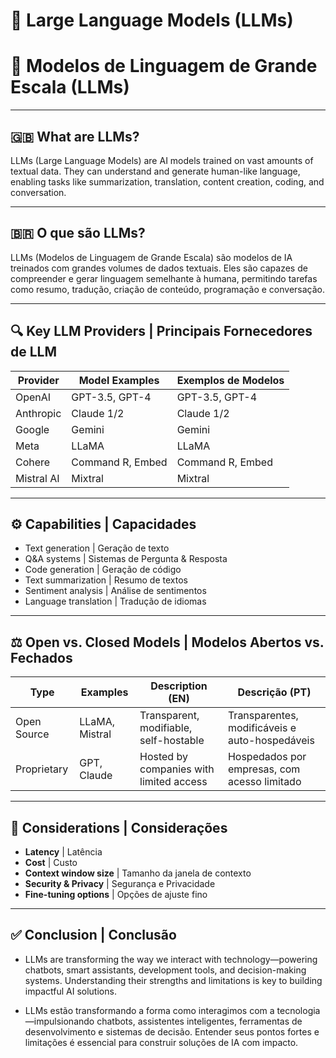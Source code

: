 # 🧠 Large Language Models (LLMs)  
# 🧠 Modelos de Linguagem de Grande Escala (LLMs)

---

## 🇬🇧 What are LLMs?

LLMs (Large Language Models) are AI models trained on vast amounts of textual data. They can understand and generate human-like language, enabling tasks like summarization, translation, content creation, coding, and conversation.

---

## 🇧🇷 O que são LLMs?

LLMs (Modelos de Linguagem de Grande Escala) são modelos de IA treinados com grandes volumes de dados textuais. Eles são capazes de compreender e gerar linguagem semelhante à humana, permitindo tarefas como resumo, tradução, criação de conteúdo, programação e conversação.

---

## 🔍 Key LLM Providers | Principais Fornecedores de LLM

| Provider        | Model Examples                  | Exemplos de Modelos               |
|----------------|----------------------------------|-----------------------------------|
| OpenAI          | GPT-3.5, GPT-4                  | GPT-3.5, GPT-4                    |
| Anthropic       | Claude 1/2                      | Claude 1/2                        |
| Google          | Gemini                          | Gemini                            |
| Meta            | LLaMA                           | LLaMA                             |
| Cohere          | Command R, Embed                | Command R, Embed                  |
| Mistral AI      | Mixtral                         | Mixtral                           |

---

## ⚙️ Capabilities | Capacidades

- Text generation | Geração de texto  
- Q&A systems | Sistemas de Pergunta & Resposta  
- Code generation | Geração de código  
- Text summarization | Resumo de textos  
- Sentiment analysis | Análise de sentimentos  
- Language translation | Tradução de idiomas  

---

## ⚖️ Open vs. Closed Models | Modelos Abertos vs. Fechados

| Type        | Examples          | Description (EN)                            | Descrição (PT)                              |
|-------------|-------------------|---------------------------------------------|---------------------------------------------|
| Open Source | LLaMA, Mistral    | Transparent, modifiable, self-hostable      | Transparentes, modificáveis e auto-hospedáveis |
| Proprietary | GPT, Claude       | Hosted by companies with limited access     | Hospedados por empresas, com acesso limitado |

---

## 🔐 Considerations | Considerações

- **Latency** | Latência  
- **Cost** | Custo  
- **Context window size** | Tamanho da janela de contexto  
- **Security & Privacy** | Segurança e Privacidade  
- **Fine-tuning options** | Opções de ajuste fino  

---

## ✅ Conclusion | Conclusão

* LLMs are transforming the way we interact with technology—powering chatbots, smart assistants, development tools, and decision-making systems. Understanding their strengths and limitations is key to building impactful AI solutions.

* LLMs estão transformando a forma como interagimos com a tecnologia—impulsionando chatbots, assistentes inteligentes, ferramentas de desenvolvimento e sistemas de decisão. Entender seus pontos fortes e limitações é essencial para construir soluções de IA com impacto.
